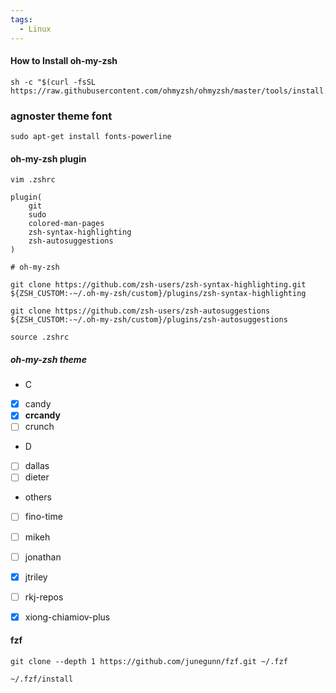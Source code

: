 ```yaml
---
tags:
  - Linux
---
```


#### How to Install oh-my-zsh
```shell
sh -c "$(curl -fsSL https://raw.githubusercontent.com/ohmyzsh/ohmyzsh/master/tools/install.sh)"
```

### agnoster theme font
```shell
sudo apt-get install fonts-powerline
```
#### oh-my-zsh plugin
```shell
vim .zshrc
```

```shell
plugin(
	git
	sudo
	colored-man-pages
	zsh-syntax-highlighting
	zsh-autosuggestions
)
```

```shell
# oh-my-zsh

git clone https://github.com/zsh-users/zsh-syntax-highlighting.git ${ZSH_CUSTOM:-~/.oh-my-zsh/custom}/plugins/zsh-syntax-highlighting

git clone https://github.com/zsh-users/zsh-autosuggestions ${ZSH_CUSTOM:-~/.oh-my-zsh/custom}/plugins/zsh-autosuggestions
```

```shell
source .zshrc
```

##### oh-my-zsh theme
- C
- [x] candy
- [x] **crcandy**
- [ ] crunch

- D
- [ ] dallas
- [ ] dieter

- others
- [ ] fino-time
- [ ] mikeh
- [ ] jonathan

- [x] jtriley
- [ ] rkj-repos
- [x] xiong-chiamiov-plus


#### fzf
```shell
git clone --depth 1 https://github.com/junegunn/fzf.git ~/.fzf

~/.fzf/install
```
